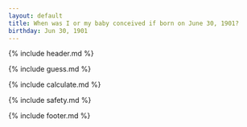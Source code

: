 ```yaml
---
layout: default
title: When was I or my baby conceived if born on June 30, 1901?
birthday: Jun 30, 1901
---
```


{% include header.md %}

{% include guess.md %}

{% include calculate.md %}

{% include safety.md %}

{% include footer.md %}



